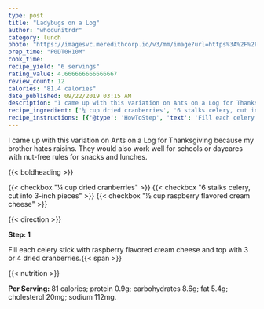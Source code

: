 ```yaml
---
type: post
title: "Ladybugs on a Log"
author: "whodunitrdr"
category: lunch
photo: "https://imagesvc.meredithcorp.io/v3/mm/image?url=https%3A%2F%2Fimages.media-allrecipes.com%2Fuserphotos%2F311162.jpg"
prep_time: "P0DT0H10M"
cook_time: 
recipe_yield: "6 servings"
rating_value: 4.666666666666667
review_count: 12
calories: "81.4 calories"
date_published: 09/22/2019 03:15 AM
description: "I came up with this variation on Ants on a Log for Thanksgiving because my brother hates raisins. They would also work well for schools or daycares with nut-free rules for snacks and lunches."
recipe_ingredient: ['¼ cup dried cranberries', '6 stalks celery, cut into 3-inch pieces', '½ cup raspberry flavored cream cheese']
recipe_instructions: [{'@type': 'HowToStep', 'text': 'Fill each celery stick with raspberry flavored cream cheese and top with 3 or 4 dried cranberries.\n'}]
---
```


I came up with this variation on Ants on a Log for Thanksgiving because my brother hates raisins. They would also work well for schools or daycares with nut-free rules for snacks and lunches. 

{{< boldheading >}}

{{< checkbox "¼ cup dried cranberries" >}}
{{< checkbox "6 stalks celery, cut into 3-inch pieces" >}}
{{< checkbox "½ cup raspberry flavored cream cheese" >}}


{{< direction >}}

**Step: 1**

Fill each celery stick with raspberry flavored cream cheese and top with 3 or 4 dried cranberries.{{< span >}}

{{< nutrition >}}

**Per Serving:** 81 calories; protein 0.9g; carbohydrates 8.6g; fat 5.4g; cholesterol 20mg; sodium 112mg.